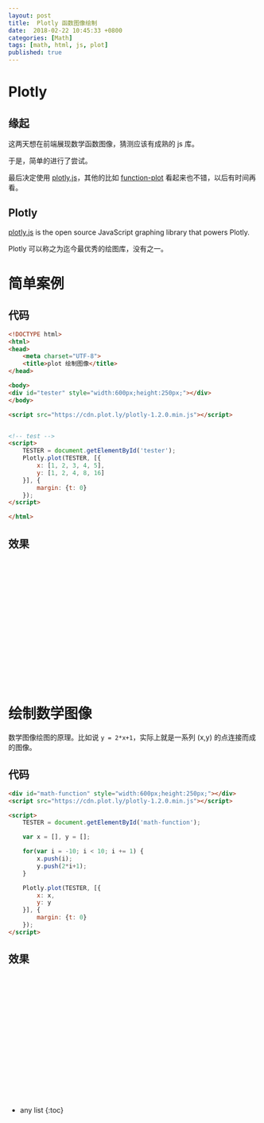 ```yaml
---
layout: post
title:  Plotly 函数图像绘制
date:  2018-02-22 10:45:33 +0800
categories: [Math]
tags: [math, html, js, plot]
published: true
---
```


# Plotly

## 缘起

这两天想在前端展现数学函数图像，猜测应该有成熟的 js 库。

于是，简单的进行了尝试。

最后决定使用 [plotly.js](https://github.com/plotly/plotly.js)，其他的比如 [function-plot](https://github.com/mauriciopoppe/function-plot) 看起来也不错，以后有时间再看。

## Plotly

[plotly.js](https://plot.ly/javascript) is the open source JavaScript graphing library that powers Plotly.

Plotly 可以称之为迄今最优秀的绘图库，没有之一。

# 简单案例

## 代码

```html
<!DOCTYPE html>
<html>
<head>
    <meta charset="UTF-8">
    <title>plot 绘制图像</title>
</head>

<body>
<div id="tester" style="width:600px;height:250px;"></div>
</body>

<script src="https://cdn.plot.ly/plotly-1.2.0.min.js"></script>


<!-- test -->
<script>
    TESTER = document.getElementById('tester');
    Plotly.plot(TESTER, [{
        x: [1, 2, 3, 4, 5],
        y: [1, 2, 4, 8, 16]
    }], {
        margin: {t: 0}
    });
</script>

</html>
```

## 效果

<div id="tester" style="width:600px;height:250px;"></div>

<script src="https://cdn.plot.ly/plotly-1.2.0.min.js"></script>

<!-- test -->
<script>
    TESTER = document.getElementById('tester');
    Plotly.plot(TESTER, [{
        x: [1, 2, 3, 4, 5],
        y: [1, 2, 4, 8, 16]
    }], {
        margin: {t: 0}
    });
</script>


# 绘制数学图像

数学图像绘图的原理。比如说 `y = 2*x+1`，实际上就是一系列 (x,y) 的点连接而成的图像。

## 代码

```html
<div id="math-function" style="width:600px;height:250px;"></div>
<script src="https://cdn.plot.ly/plotly-1.2.0.min.js"></script>

<script>
    TESTER = document.getElementById('math-function');

    var x = [], y = [];

    for(var i = -10; i < 10; i += 1) {
        x.push(i);
        y.push(2*i+1);
    }

    Plotly.plot(TESTER, [{
        x: x,
        y: y
    }], {
        margin: {t: 0}
    });
</script>
```
## 效果

<div id="math-function" style="width:600px;height:250px;"></div>

<script>
    TESTER = document.getElementById('math-function');

    var x = [], y = [];

    for(var i = -10; i < 10; i += 1) {
        x.push(i);
        y.push(2*i+1);
    }

    Plotly.plot(TESTER, [{
        x: x,
        y: y
    }], {
        margin: {t: 0}
    });
</script>


* any list
{:toc}

